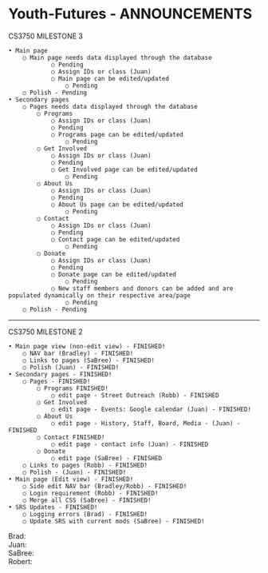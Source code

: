 # Youth-Futures - ANNOUNCEMENTS
CS3750 MILESTONE 3

	• Main page
		○ Main page needs data displayed through the database
				○ Pending
				○ Assign IDs or class (Juan)
				○ Main page can be edited/updated
					○ Pending
		○ Polish - Pending
	• Secondary pages 
		○ Pages needs data displayed through the database
			○ Programs
				○ Assign IDs or class (Juan)
				○ Pending
				○ Programs page can be edited/updated
					○ Pending
			○ Get Involved
				○ Assign IDs or class (Juan)
				○ Pending
				○ Get Involved page can be edited/updated
					○ Pending
			○ About Us
				○ Assign IDs or class (Juan)
				○ Pending
				○ About Us page can be edited/updated
					○ Pending
			○ Contact
				○ Assign IDs or class (Juan)
				○ Pending
				○ Contact page can be edited/updated
					○ Pending
			○ Donate
				○ Assign IDs or class (Juan)
				○ Pending
				○ Donate page can be edited/updated
					○ Pending
				○ New staff members and donors can be added and are populated dynamically on their respective area/page
					○ Pending
		○ Polish - Pending
		
-------------------------------------------------------------------------------------------------------------------------------		

CS3750 MILESTONE 2

	• Main page view (non-edit view) - FINISHED!
		○ NAV bar (Bradley) - FINISHED!
		○ Links to pages (SaBree) - FINISHED!
		○ Polish (Juan) - FINISHED!
	• Secondary pages - FINISHED!
		○ Pages - FINISHED!
			○ Programs FINISHED!
				○ edit page - Street Outreach (Robb) - FINISHED
			○ Get Involved
				○ edit page - Events: Google calendar (Juan) - FINISHED!
			○ About Us
				○ edit page - History, Staff, Board, Media - (Juan) - FINISHED
			○ Contact FINISHED!
				○ edit page - contact info (Juan) - FINISHED
			○ Donate
				○ edit page (SaBree) - FINISHED
		○ Links to pages (Robb) - FINISHED!
		○ Polish - (Juan) - FINISHED!
	• Main page (Edit view) - FINISHED!
		○ Side edit NAV bar (Bradley/Robb) - FINISHED!
		○ Login requirement (Robb) - FINISHED!
		○ Merge all CSS (SaBree) - FINISHED!
	• SRS Updates - FINISHED!
		○ Logging errors (Brad) - FINISHED!
		○ Update SRS with current mods (SaBree) - FINISHED!

Brad:
<br/>
Juan:
<br/>
SaBree:
<br/>
Robert: 

